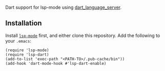 Dart support for lsp-mode using [dart_language_server](https://github.com/natebosch/dart_language_server).

## Installation

Install [`lsp-mode`](https://github.com/emacs-lsp/lsp-mode) first, and either clone
this repository. Add the following to your `.emacs`:

```emacs-lisp
(require 'lsp-mode)
(require 'lsp-dart)
(add-to-list 'exec-path "<PATH-TO>/.pub-cache/bin"))
(add-hook 'dart-mode-hook #'lsp-dart-enable)
```
